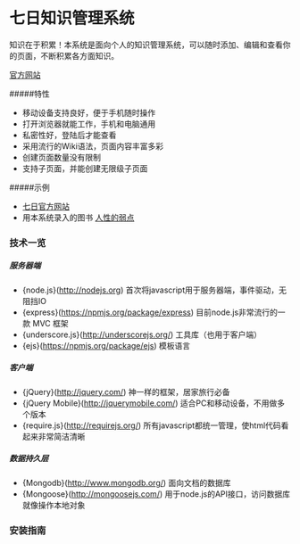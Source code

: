 七日知识管理系统
====

知识在于积累！本系统是面向个人的知识管理系统，可以随时添加、编辑和查看你的页面，不断积累各方面知识。

[官方网站](http://qiri.com/)

#####特性
 - 移动设备支持良好，便于手机随时操作
 - 打开浏览器就能工作，手机和电脑通用
 - 私密性好，登陆后才能查看
 - 采用流行的Wiki语法，页面内容丰富多彩
 - 创建页面数量没有限制
 - 支持子页面，并能创建无限级子页面

#####示例
 - [七日官方网站](http://qiri.com/)
 - 用本系统录入的图书 [人性的弱点](http://qiri.com/page/51ae14a1ce68cc121f000001)

### 技术一览
##### 服务器端
 - {node.js}(http://nodejs.org) 首次将javascript用于服务器端，事件驱动，无阻挡IO
 - {express}(https://npmjs.org/package/express) 目前node.js非常流行的一款 MVC 框架
 - {underscore.js}(http://underscorejs.org/) 工具库（也用于客户端）
 - {ejs}(https://npmjs.org/package/ejs) 模板语言
##### 客户端
 - {jQuery}(http://jquery.com/) 神一样的框架，居家旅行必备
 - {jQuery Mobile}(http://jquerymobile.com/) 适合PC和移动设备，不用做多个版本
 - {require.js}(http://requirejs.org/) 所有javascript都统一管理，使html代码看起来非常简洁清晰
##### 数据持久层
 - {Mongodb}(http://www.mongodb.org/) 面向文档的数据库
 - {Mongoose}(http://mongoosejs.com/) 用于node.js的API接口，访问数据库就像操作本地对象

### 安装指南
